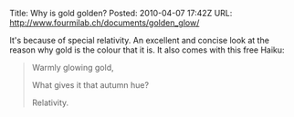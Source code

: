 Title: Why is gold golden?
Posted: 2010-04-07 17:42Z
URL: http://www.fourmilab.ch/documents/golden_glow/

It's because of special relativity. An excellent and concise look at the reason why gold is the colour that it is. It also comes with this free Haiku:

> Warmly glowing gold,
>
> What gives it that autumn hue?
>
> Relativity.